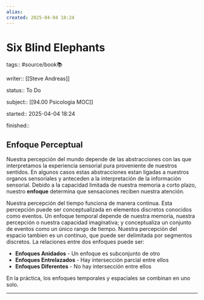 ```yaml
---
alias: 
created: 2025-04-04 18:24
---
```

# Six Blind Elephants
tags:: #source/book📚 

writer:: [[Steve Andreas]]

status:: To Do

subject:: [[94.00 Psicologia MOC]]

started:: 2025-04-04 18:24

finished::

## Enfoque Perceptual
Nuestra percepción del mundo depende de las abstracciones con las que interpretamos la experiencia sensorial pura proveniente de nuestros sentidos. En algunos casos estas abstracciones estan ligadas a nuestros organos sensoriales y anteceden a la interpretación de la información sensorial. Debido a la capacidad limitada de nuestra memoria a corto plazo, nuestro **enfoque** determina que sensaciones reciben nuestra atención.

Nuestra percepción del tiempo funciona de manera continua. Esta percepción puede ser conceptualizada en elementos discretos conocidos como eventos. Un enfoque temporal depende de nuestra memoria, nuestra percepción o nuestra capacidad imaginativa; y conceptualiza un conjunto de eventos como un único rango de tiempo. Nuestra percepción del espacio tambien es un continuo, que puede ser delimitada por segmentos discretos. La relaciones entre dos enfoques puede ser:

- **Enfoques Anidados** - Un enfoque es subconjunto de otro
- **Enfoques Entrelazados** - Hay intersección parcial entre ellos
- **Enfoques Diferentes** - No hay intersección entre ellos

En la práctica, los enfoques temporales y espaciales se combinan en uno solo.
___

